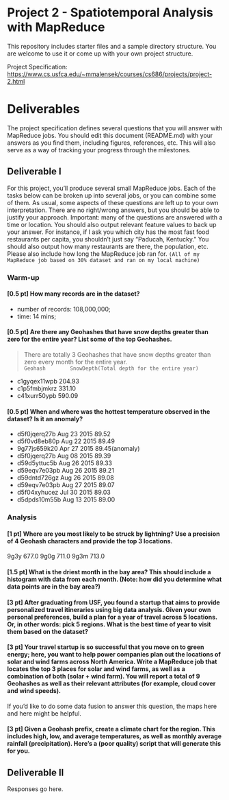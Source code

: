 # Project 2 - Spatiotemporal Analysis with MapReduce

This repository includes starter files and a sample directory structure. You are welcome to use it or come up with your own project structure.

Project Specification: https://www.cs.usfca.edu/~mmalensek/courses/cs686/projects/project-2.html

# Deliverables

The project specification defines several questions that you will answer with MapReduce jobs. You should edit this document (README.md) with your answers as you find them, including figures, references, etc. This will also serve as a way of tracking your progress through the milestones.

## Deliverable I

For this project, you’ll produce several small MapReduce jobs. Each of the tasks below can be broken up into several jobs, or you can combine some of them. As usual, some aspects of these questions are left up to your own interpretation. There are no right/wrong answers, but you should be able to justify your approach.
Important: many of the questions are answered with a time or location. You should also output relevant feature values to back up your answer. For instance, if I ask you which city has the most fast food restaurants per capita, you shouldn’t just say “Paducah, Kentucky.” You should also output how many restaurants are there, the population, etc. Please also include how long the MapReduce job ran for.
`(All of my MapReduce job based on 30% dataset and ran on my local machine)`<br>
### Warm-up

#### [0.5 pt] How many records are in the dataset?<br>
* number of records: 108,000,000;<br>
* time: 14 mins;<br>

#### [0.5 pt] Are there any Geohashes that have snow depths greater than zero for the entire year? List some of the top Geohashes.<br>
>There are totally 3 Geohashes that have snow depths greater than zero every month for the entire year.<br>
`Geohash        SnowDepth(Total depth for the entire year)`
* c1gyqex11wpb	204.93
* c1p5fmbjmkrz	331.10
* c41xurr50ypb	590.09

#### [0.5 pt] When and where was the hottest temperature observed in the dataset? Is it an anomaly?<br>
* d5f0jqerq27b Aug 23 2015 89.52
* d5f0vd8eb80p Aug 22 2015 89.49
* 9g77js659k20 Apr 27 2015 89.45(anomaly)
* d5f0jqerq27b Aug 08 2015 89.39
* d59d5yttuc5b Aug 26 2015 89.33
* d59eqv7e03pb Aug 26 2015 89.21
* d59dntd726gz Aug 26 2015 89.08
* d59eqv7e03pb Aug 27 2015 89.07
* d5f04xyhucez Jul 30 2015 89.03
* d5dpds10m55b Aug 13 2015 89.00



### Analysis
#### [1 pt] Where are you most likely to be struck by lightning? Use a precision of 4 Geohash characters and provide the top 3 locations.<br>
9g3y	677.0
9g0g	711.0
9g3m	713.0

#### [1.5 pt] What is the driest month in the bay area? This should include a histogram with data from each month. (Note: how did you determine what data points are in the bay area?)<br>
#### [3 pt] After graduating from USF, you found a startup that aims to provide personalized travel itineraries using big data analysis. Given your own personal preferences, build a plan for a year of travel across 5 locations. Or, in other words: pick 5 regions. What is the best time of year to visit them based on the dataset?<br>
#### [3 pt] Your travel startup is so successful that you move on to green energy; here, you want to help power companies plan out the locations of solar and wind farms across North America. Write a MapReduce job that locates the top 3 places for solar and wind farms, as well as a combination of both (solar + wind farm). You will report a total of 9 Geohashes as well as their relevant attributes (for example, cloud cover and wind speeds).<br>
If you’d like to do some data fusion to answer this question, the maps here and here might be helpful.
#### [3 pt] Given a Geohash prefix, create a climate chart for the region. This includes high, low, and average temperatures, as well as monthly average rainfall (precipitation). Here’s a (poor quality) script that will generate this for you.<br>

## Deliverable II

Responses go here.
